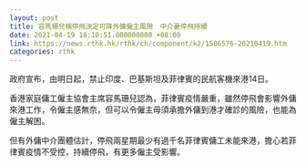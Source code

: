 ```yaml
---
layout: post
title: 容馬珊兒稱停飛決定可降外傭僱主風險　中介憂停飛持續
date: 2021-04-19 18:10:51.000000000 +08:00
link: https://news.rthk.hk/rthk/ch/component/k2/1586576-20210419.htm
categories: rthk
---
```


政府宣布，由明日起，禁止印度、巴基斯坦及菲律賓的民航客機來港14日。

香港家庭傭工僱主協會主席容馬珊兒認為，菲律賓疫情嚴重，雖然停飛會影響外傭來港工作，令僱主感無奈，但可以令僱主毋須承擔外傭到港才確診的風險，也能為僱主解困。

但有外傭中介團體估計，停飛兩星期最少有過千名菲律賓傭工未能來港，擔心若菲律賓疫情不受控，持續停飛，有更多僱主受影響。
